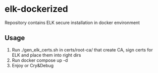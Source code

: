 # elk-dockerized
Repository contains ELK secure installation in docker environment

## Usage
1. Run ./gen\_elk\_certs.sh in certs/root-ca/ that create CA, sign certs for ELK and place them into right dirs
2. Run docker compose up -d
3. Enjoy or Cry&Debug 
